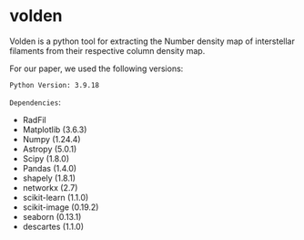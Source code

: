 # volden
Volden is a python tool for extracting the Number density map of interstellar filaments from their respective column density map.

For our paper, we used the following versions:

`Python Version: 3.9.18`

`Dependencies`:
- RadFil
- Matplotlib (3.6.3)
- Numpy (1.24.4)
- Astropy (5.0.1)
- Scipy (1.8.0)
- Pandas (1.4.0)
- shapely (1.8.1)
- networkx (2.7)
- scikit-learn (1.1.0)
- scikit-image (0.19.2)
- seaborn (0.13.1)
- descartes (1.1.0)
